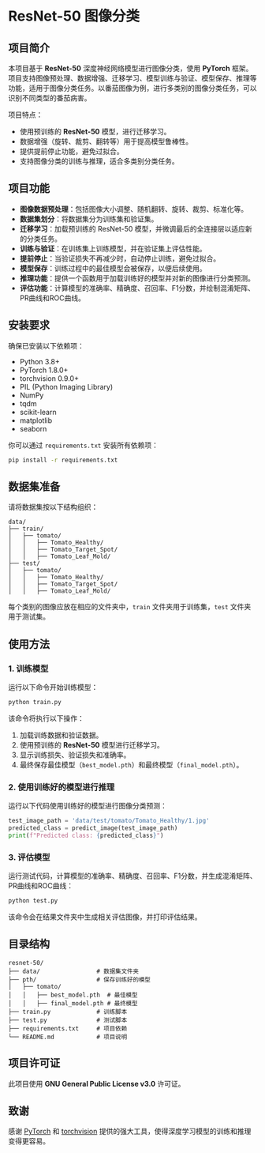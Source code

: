 # ResNet-50 图像分类

## 项目简介

本项目基于 **ResNet-50** 深度神经网络模型进行图像分类，使用 **PyTorch** 框架。项目支持图像预处理、数据增强、迁移学习、模型训练与验证、模型保存、推理等功能，适用于图像分类任务。以番茄图像为例，进行多类别的图像分类任务，可以识别不同类型的番茄病害。

项目特点：

- 使用预训练的 **ResNet-50** 模型，进行迁移学习。
- 数据增强（旋转、裁剪、翻转等）用于提高模型鲁棒性。
- 提供提前停止功能，避免过拟合。
- 支持图像分类的训练与推理，适合多类别分类任务。

## 项目功能

- **图像数据预处理**：包括图像大小调整、随机翻转、旋转、裁剪、标准化等。
- **数据集划分**：将数据集分为训练集和验证集。
- **迁移学习**：加载预训练的 ResNet-50 模型，并微调最后的全连接层以适应新的分类任务。
- **训练与验证**：在训练集上训练模型，并在验证集上评估性能。
- **提前停止**：当验证损失不再减少时，自动停止训练，避免过拟合。
- **模型保存**：训练过程中的最佳模型会被保存，以便后续使用。
- **推理功能**：提供一个函数用于加载训练好的模型并对新的图像进行分类预测。
- **评估功能**：计算模型的准确率、精确度、召回率、F1分数，并绘制混淆矩阵、PR曲线和ROC曲线。

## 安装要求

确保已安装以下依赖项：

- Python 3.8+
- PyTorch 1.8.0+
- torchvision 0.9.0+
- PIL (Python Imaging Library)
- NumPy
- tqdm
- scikit-learn
- matplotlib
- seaborn

你可以通过 `requirements.txt` 安装所有依赖项：

```bash
pip install -r requirements.txt
```

## 数据集准备

请将数据集按以下结构组织：

```
data/
├── train/
│   ├── tomato/
│   │   ├── Tomato_Healthy/
│   │   ├── Tomato_Target_Spot/
│   │   ├── Tomato_Leaf_Mold/
├── test/
│   ├── tomato/
│   │   ├── Tomato_Healthy/
│   │   ├── Tomato_Target_Spot/
│   │   ├── Tomato_Leaf_Mold/
```

每个类别的图像应放在相应的文件夹中，`train` 文件夹用于训练集，`test` 文件夹用于测试集。

## 使用方法

### 1. 训练模型

运行以下命令开始训练模型：

```bash
python train.py
```

该命令将执行以下操作：

1. 加载训练数据和验证数据。
2. 使用预训练的 **ResNet-50** 模型进行迁移学习。
3. 显示训练损失、验证损失和准确率。
4. 最终保存最佳模型（`best_model.pth`）和最终模型（`final_model.pth`）。

### 2. 使用训练好的模型进行推理

运行以下代码使用训练好的模型进行图像分类预测：

```python
test_image_path = 'data/test/tomato/Tomato_Healthy/1.jpg'
predicted_class = predict_image(test_image_path)
print(f"Predicted class: {predicted_class}")
```

### 3. 评估模型

运行测试代码，计算模型的准确率、精确度、召回率、F1分数，并生成混淆矩阵、PR曲线和ROC曲线：

```bash
python test.py
```

该命令会在结果文件夹中生成相关评估图像，并打印评估结果。

## 目录结构

```
resnet-50/
├── data/                # 数据集文件夹
├── pth/                 # 保存训练好的模型
│   ├── tomato/
│   │   ├── best_model.pth  # 最佳模型
│   │   ├── final_model.pth # 最终模型
├── train.py             # 训练脚本
├── test.py              # 测试脚本
├── requirements.txt     # 项目依赖
└── README.md            # 项目说明
```

## 项目许可证

此项目使用 **GNU General Public License v3.0** 许可证。

## 致谢

感谢 [PyTorch](https://pytorch.org/) 和 [torchvision](https://pytorch.org/vision/stable/index.html) 提供的强大工具，使得深度学习模型的训练和推理变得更容易。